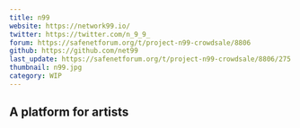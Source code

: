 ```yaml
---
title: n99
website: https://network99.io/
twitter: https://twitter.com/n_9_9_
forum: https://safenetforum.org/t/project-n99-crowdsale/8806
github: https://github.com/net99
last_update: https://safenetforum.org/t/project-n99-crowdsale/8806/275
thumbnail: n99.jpg
category: WIP
---
```


## A platform for artists
